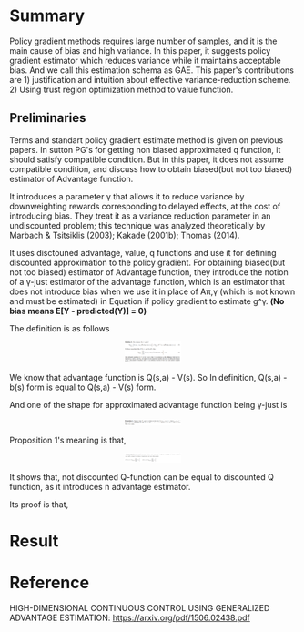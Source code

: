 # Summary  
  Policy gradient methods requires large number of samples, and it is the main cause of bias and high variance. In this paper, it suggests policy gradient estimator which reduces variance while it maintains acceptable bias. And we call this estimation schema as GAE. This paper's contributions are 1) justification and intuition about effective variance-reduction scheme. 2) Using trust region optimization method to value function.  
 
 ## Preliminaries  
 Terms and standart policy gradient estimate method is given on previous papers. In sutton PG's for getting non biased approximated q function, it should satisfy compatible condition. But in this paper, it does not assume compatible condition, and discuss how to obtain biased(but not too biased) estimator of Advantage function.   

 It introduces a parameter γ that allows it to reduce variance by downweighting rewards corresponding to delayed effects, at the cost of introducing bias. They treat it as a variance reduction parameter in an undiscounted problem; this technique was analyzed theoretically by Marbach & Tsitsiklis (2003); Kakade (2001b); Thomas (2014).  
 
 It uses disctouned advantage, value, q functions and use it for defining discounted approximation to the policy gradient. For obtaining biased(but not too biased) estimator of Advantage function, they introduce the notion of a γ-just estimator of the advantage function, which is an estimator that does not introduce bias when we use it in place of Aπ,γ (which is not known and must be estimated) in Equation if policy gradient to estimate g^γ. **(No bias means E[Y - predicted(Y)] = 0)**  
 
 The definition is as follows  
 <p align="center"> <img src="./img/def.png" alt="MLE" width="20%" height="20%"/> </p>   
 We know that advantage function is Q(s,a) - V(s). So In definition, Q(s,a) - b(s) form is equal to Q(s,a) - V(s) form. 
 
 And one of the shape for approximated advantage function being γ-just is  
  <p align="center"> <img src="./img/prop1.png" alt="MLE" width="20%" height="20%"/> </p>  
 
 Proposition 1's meaning is that, 
  <p align="center"> <img src="./img/ex.png" alt="MLE" width="20%" height="20%"/> </p>   
  It shows that, not discounted Q-function can be equal to discounted Q function, as it introduces n advantage estimator.  
  
 Its proof is that, 
 
 
   
   
# Result  

# Reference  
HIGH-DIMENSIONAL CONTINUOUS CONTROL USING GENERALIZED ADVANTAGE ESTIMATION: https://arxiv.org/pdf/1506.02438.pdf  
